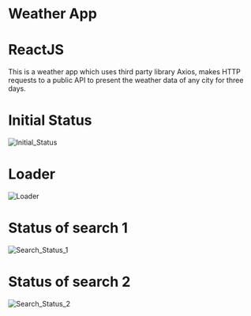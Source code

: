 # Weather App 
# ReactJS

This is a weather app which uses third party library Axios, makes HTTP requests to a public API to present the weather data of any city for three days.

# Initial Status
![Initial_Status](https://user-images.githubusercontent.com/74668022/157307765-c1ff48d0-5948-4f07-b88d-3cbd05913a2a.png)


# Loader
![Loader](https://user-images.githubusercontent.com/74668022/157307779-99346af5-c4a3-48d9-a36d-2d223c37ea0f.png)


# Status of search 1
![Search_Status_1](https://user-images.githubusercontent.com/74668022/157307783-fc7951df-c7ac-46e8-a8cb-9372211c6d0c.png)


# Status of search 2
![Search_Status_2](https://user-images.githubusercontent.com/74668022/157307785-b8e39612-fd53-4135-88ce-164754b54070.png)
